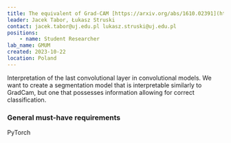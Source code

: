 ```yaml
---
title: The equivalent of Grad-CAM [https://arxiv.org/abs/1610.02391](https://arxiv.org/abs/1610.02391).
leader: Jacek Tabor, Łukasz Struski
contact: jacek.tabor@uj.edu.pl lukasz.struski@uj.edu.pl
positions:
    - name: Student Researcher
lab_name: GMUM
created: 2023-10-22
location: Poland
---
```


Interpretation of the last convolutional layer in convolutional models. We want to create a segmentation model that is interpretable similarly to GradCam, but one that possesses information allowing for correct classification.

### General must-have requirements

PyTorch
